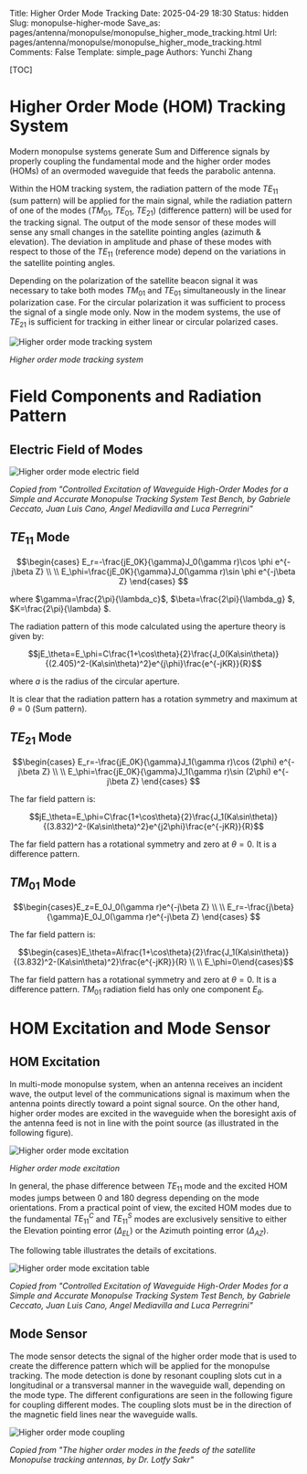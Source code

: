 Title: Higher Order Mode Tracking
Date: 2025-04-29 18:30
Status: hidden
Slug: monopulse-higher-mode
Save_as: pages/antenna/monopulse/monopulse_higher_mode_tracking.html
Url: pages/antenna/monopulse/monopulse_higher_mode_tracking.html
Comments: False
Template: simple_page
Authors: Yunchi Zhang

[TOC]

# Higher Order Mode (HOM) Tracking System

Modern monopulse systems generate Sum and Difference signals by properly coupling the fundamental
mode and the higher order modes (HOMs) of an overmoded waveguide  that feeds the parabolic antenna.

Within the HOM tracking system, the radiation pattern of the mode $TE_{11}$  (sum pattern) will be
applied for the main signal, while the radiation pattern of one of the modes ($TM_{01}$, $TE_{01}$, $TE_{21}$)
(difference pattern) will be used for the tracking signal. The output of the mode sensor of these
modes will sense any small changes in the satellite pointing angles (azimuth & elevation). The
deviation in amplitude and phase of these modes with respect to those of the $TE_{11}$  (reference
mode) depend on the variations in the satellite pointing angles.

Depending on the polarization of the satellite beacon signal it was necessary to take both modes
$TM_{01}$  and $TE_{01}$  simultaneously in the linear polarization case.  For the circular polarization it
was sufficient to process the signal of a single mode only. Now in the modem systems, the use of
$TE_{21}$  is sufficient for tracking in either linear or circular polarized cases.

![Higher order mode tracking system]({static}/antenna/monopulse/images/higher_mode_tracking_system.png)

*Higher order mode tracking system*

# Field Components and Radiation Pattern

## Electric Field of Modes

![Higher order mode electric field]({static}/antenna/monopulse/images/higher_modes_elctric_field.png)

*Copied from "Controlled Excitation of Waveguide High-Order Modes for a Simple and Accurate
Monopulse Tracking System Test Bench, by Gabriele Ceccato, Juan Luis Cano, Angel Mediavilla and
Luca Perregrini"*

## $TE_{11}$ Mode

$$\begin{cases} E_r=-\frac{jE_0K}{\gamma}J_0(\gamma r)\cos \phi e^{-j\beta Z} \\ \\
E_\phi=\frac{jE_0K}{\gamma}J_0(\gamma r)\sin \phi e^{-j\beta Z} \end{cases} $$

where $\gamma=\frac{2\pi}{\lambda_c}$, $\beta=\frac{2\pi}{\lambda_g} $, $K=\frac{2\pi}{\lambda} $.

The radiation pattern of this mode calculated using the aperture theory is given by:

$$jE_\theta=E_\phi=C\frac{1+\cos\theta}{2}\frac{J_0(Ka\sin\theta)}{(2.405)^2-(Ka\sin\theta)^2}e^{j\phi}\frac{e^{-jKR}}{R}$$

where $a$ is the radius of the circular aperture.

It is clear that the radiation pattern has a rotation symmetry and maximum at $\theta=0$ (Sum pattern).

## $TE_{21}$ Mode

$$\begin{cases} E_r=-\frac{jE_0K}{\gamma}J_1(\gamma r)\cos (2\phi) e^{-j\beta Z} \\ \\
E_\phi=\frac{jE_0K}{\gamma}J_1(\gamma r)\sin (2\phi) e^{-j\beta Z} \end{cases} $$

The far field pattern is:

$$jE_\theta=E_\phi=C\frac{1+\cos\theta}{2}\frac{J_1(Ka\sin\theta)}{(3.832)^2-(Ka\sin\theta)^2}e^{j2\phi}\frac{e^{-jKR}}{R}$$

The far field pattern has a rotational symmetry and zero at $\theta=0$. It is a difference pattern.

## $TM_{01}$ Mode

$$\begin{cases}E_z=E_0J_0(\gamma r)e^{-j\beta Z} \\ \\ E_r=-\frac{j\beta}{\gamma}E_0J_0(\gamma
r)e^{-j\beta Z} \end{cases} $$

The far field pattern is:

$$\begin{cases}E_\theta=A\frac{1+\cos\theta}{2}\frac{J_1(Ka\sin\theta)}{(3.832)^2-(Ka\sin\theta)^2}\frac{e^{-jKR}}{R}
\\ \\ E_\phi=0\end{cases}$$

The far field pattern has a rotational symmetry and zero at $\theta=0$. It is a difference pattern.
$TM_{01}$  radiation field has only one component $E_θ$.

# HOM Excitation and Mode Sensor

## HOM Excitation

In multi-mode monopulse system, when an antenna receives an incident wave, the output level of the
communications signal is maximum when the antenna points directly toward a point signal source. On
the other hand, higher order modes are excited in the waveguide when the boresight axis of the
antenna feed is not in line with the point source (as illustrated in the following figure).

![Higher order mode excitation]({static}/antenna/monopulse/images/hom_excitation.png)

*Higher order mode excitation*

In general, the phase difference between $TE_{11}$  mode and the excited HOM modes jumps between 0 and
180 degress depending on the mode orientations. From a practical point of view, the excited HOM
modes due to the fundamental $TE_{11}^C$  and $TE_{11}^S$ modes are exclusively sensitive to either the
Elevation pointing error ($Δ_{EL}$) or the Azimuth pointing error ($Δ_{AZ}$).

The following table illustrates the details of excitations.

![Higher order mode excitation table]({static}/antenna/monopulse/images/hom_excitation_table.png)

*Copied from "Controlled Excitation of Waveguide High-Order Modes for a Simple and Accurate
Monopulse Tracking System Test Bench, by Gabriele Ceccato, Juan Luis Cano, Angel Mediavilla and
Luca Perregrini"*

## Mode Sensor

The mode sensor detects the signal of the higher order mode that is used to create the difference
pattern which will be applied for the monopulse tracking.  The mode detection is done by resonant
coupling slots cut in a longitudinal or a transversal manner in the waveguide wall, depending on
the mode type. The different configurations are seen in the following figure for coupling different
modes. The coupling slots must be in the direction of the magnetic field lines near the waveguide
walls.

![Higher order mode coupling]({static}/antenna/monopulse/images/hom_coupling.png)

*Copied from "The higher order modes in the feeds of the satellite Monopulse tracking antennas, by
Dr. Lotfy Sakr"*
